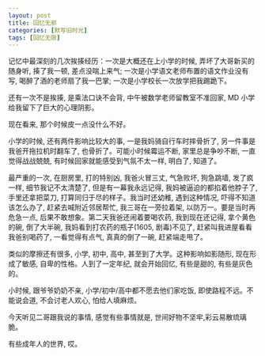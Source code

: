 ```yaml
---
layout: post
title: 回忆无邪
categories: [默写旧时光]
tags: [回忆无限]
---
```


记忆中最深刻的几次挨揍经历：一次是大概还在上小学的时候, 弄坏了大哥新买的随身听, 揍了我一顿, 差点没喘上来气; 一次是小学语文老师布置的语文作业没有写, 喝醉了酒的老师扇了我一巴掌; 一次是小学校长一次放学把我踢跪下。  

还有一次不是挨揍, 是乘法口诀不会背, 中午被数学老师留教室不准回家, MD 小学给我留下了巨大的心理阴影。  

现在看来, 那个时候皮一点没什么不好。  

小学的时候, 还有两件影响比较大的事, 一是我妈骑自行车时摔骨折了, 另一件事是我爸开拖拉机时翻车了, 也骨折了。可能小时候霉运不断, 家里总是争吵不断, 一直觉得战战兢兢, 有时候回家就能感受到气氛不太一样, 明白了, 知道了。  

最严重的一次, 在厨房里, 打的特别凶, 我爸火冒三丈, 气急败坏, 狗急跳墙, 发了疯一样, 细节我记不太清楚了, 但是有一幕我永远记得, 我妈被逼迫的都掐着他脖子了, 手里还拿把菜刀, 打算同归于尽的样子。我当时还幼稚, 遇到这种情况, 吓得不知道该怎么办了, 赶紧去喊附近邻居帮忙, 我三哥在一旁拉着架, 以防万一。要是当时再危急一点, 后果不敢想象。第二天我爸还闹着要喝农药, 我到现在还记得, 拿个黄色的碗, 倒了大半碗, 我妈看到打农药的瓶子(1605, 剧毒)不见了, 赶紧叫我进屋看看我爸别喝药了, 一看觉得有点气, 真真的倒了一碗, 赶紧端走甩了。  

类似的摩擦还有很多, 小学, 初中, 高中, 甚至到了大学。这种影响如影随形, 现在形成了敏感, 自卑的性格。人到了一定年纪, 就会开始回忆, 有些是甜的, 有些是灰色的。  

小时候, 跟爷爷奶奶不亲, 小学/初中/高中都不愿去他们家吃饭, 即使路程不远。不能说会道, 不会讨老人欢心, 怕给人填麻烦。  

今天听见二哥跟我说的事情, 感觉有些事情就是, 世间好物不坚牢,彩云易散琉璃脆。  

有些成年人的世界, 哎。
